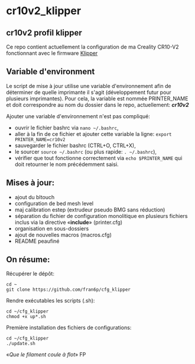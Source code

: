 # cr10v2_klipper
## cr10v2 profil klipper 
Ce repo contient actuellement la configuration de ma Creality CR10-V2 fonctionnant avec le firmware [Klipper](https://github.com/KevinOConnor/klipper)

## Variable d'environment
Le script de mise à jour utilise une variable d'environnement afin de déterminer de quelle imprimante il s'agit (développement futur pour plusieurs imprimantes). Pour cela, la variable est nommée PRINTER_NAME et doit correspondre au nom du dossier dans le repo, actuellement: **_cr10v2_**

Ajouter une variable d'environnement n'est pas compliqué:
- ouvrir le fichier bashrc via `nano ~/.bashrc`,
- aller à la fin de ce fichier et ajouter cette variable la ligne: `export PRINTER_NAME=cr10v2`
- sauvegarder le fichier bashrc (CTRL+O, CTRL+X),
- le sourcer `source ~/.bashrc` (ou plus rapide: `. ~/.bashrc`),
- vérifier que tout fonctionne correctement via `echo $PRINTER_NAME` qui doit retourner le nom précédemment saisi.

## Mises à jour:
- ajout du bltouch
- configuration de bed mesh level
- maj calibration estep (extrudeur pseudo BMG sans réduction)
- séparation du fichier de configuration monolitique en plusieurs fichiers inclus via la directive «**include**» (printer.cfg)
- organisation en sous-dossiers 
- ajout de nouvelles macros (macros.cfg)
- README peaufiné

## On résume:
Récupérer le dépôt:
```
cd ~
git clone https://github.com/fran6p/cfg_klipper
```
Rendre exécutables les scripts (.sh):
```
cd ~/cfg_klipper
chmod +x up*.sh
```
Première installation des fichiers de configurations:
```
cd ~/cfg_klipper
./update.sh
```

«*Que le filament coule à flot*» FP